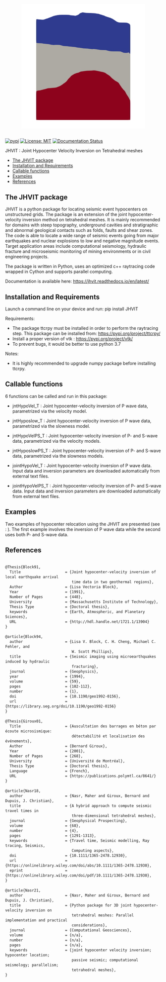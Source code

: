 <p align="center"> <img src="https://github.com/groupeLIAMG/JHVIT/raw/main/images/JHVIT_Logo.gif" width="400" height="400">
</p>

##

[![pypi](https://img.shields.io/pypi/v/JHVIT.svg)](https://pypi.org/project/JHVIT/)
[![License: MIT](https://img.shields.io/badge/License-MIT%20-blue.svg)](./LICENSE.txt)
[![Documentation Status](https://readthedocs.org/projects/jhvit/badge/?version=latest)](https://jhvit.readthedocs.io/en/latest/)


JHVIT : Joint Hypocenter Velocity Inversion on Tetrahedral meshes


- [The JHVIT package](#heading)
- [Installation and Requirements](#heading)
- [Callable functions](#heading)
- [Examples](#heading)
- [References](#heading)

<!-- toc -->

## The JHVIT package

JHVIT is a python package for locating seismic event hypocenters on unstructured
grids. The package is an extension of the joint hypocenter-velocity inversion method
on tetrahedral meshes. It is mainly recommended for domains with steep topography,
underground cavities and stratigraphic and abnormal geological contacts such as
folds, faults and shear zones. The code is able to locate a wide range of seismic
events going from major earthquakes and nuclear explosions to low and negative
magnitude events. Target application areas include computational seismology,
hydraulic fracture and microseismic monitoring of mining environments or in civil
engineering projects.

The package is written in Python, uses an optimized c++ raytracing code wrapped in
Cython and supports parallel computing.

Documentation is available here: https://jhvit.readthedocs.io/en/latest/ 

## Installation and Requirements

Launch a command line on your device and run:
pip install JHVIT

Requirements:
- The package ttcrpy must be installed in order to perform the raytracing step.
This package can be installed from: https://pypi.org/project/ttcrpy/
- Install a proper version of vtk : https://pypi.org/project/vtk/
- To prevent bugs, it would be better to use python 3.7

Notes:
- It is highly recommended to upgrade numpy package before installing ttcrpy.

## Callable functions

6 functions can be called and run in this package:

- jntHypoVel_T : Joint hypocenter-velocity inversion of P wave data,
  parametrized via the velocity model.

- jntHyposlow_T : Joint hypocenter-velocity inversion of P wave data,
  parametrized via the slowness model.

- jntHypoVelPS_T : Joint hypocenter-velocity inversion of P- and S-wave data,
  parametrized via the velocity models.

- jntHyposlowPS_T : Joint hypocenter-velocity inversion of P- and S-wave data,
  parametrized via the slowness models.

- jointHypoVel_T : Joint hypocenter-velocity inversion of P wave data.
 Input data and inversion parameters are downloaded automatically from
 external text files.

- jointHypoVelPS_T : Joint hypocenter-velocity inversion of P- and S-wave data.
 Input data and inversion parameters are downloaded automatically
 from external text files.

## Examples

Two examples of hypocenter relocation using the JHVIT are presented (see : ).
The first example involves the inversion of P wave data while the second uses
both P- and S-wave data.

## References
```

@Thesis{Block91,
  Title                    = {Joint hypocenter-velocity inversion of local earthquake arrival
                              time data in two geothermal regions},
  Author                   = {Lisa Vectoria Block},
  Year                     = {1991},
  Number of Pages          = {448},
  University               = {Massachusetts Institute of Technology},
  Thesis Type              = {Doctoral thesis},
  keywords                 = {Earth, Atmospheric, and Planetary Sciences},
  URL                      = {http://hdl.handle.net/1721.1/13904}
}

@article{Block94,
  author                   = {Lisa V. Block, C. H. Cheng, Michael C. Fehler, and
                              W. Scott Phillips},
  title                    = {Seismic imaging using microearthquakes induced by hydraulic
                              fracturing},
  journal                  = {Geophysics},
  year                     = {1994},
  volume                   = {59},
  pages                    = {102-112},
  number                   = {1},
  doi                      = {10.1190/geo1992-0156},
  url                      = {https://library.seg.org/doi/10.1190/geo1992-0156}
}

@Thesis{Giroux01,
  Title                    = {Auscultation des barrages en béton par écoute microsismique:
                              détectabilité et localisation des événements},
  Author                   = {Bernard Giroux},
  Year                     = {2001},
  Number of Pages          = {268},
  University               = {Université de Montréal},
  Thesis Type              = {Doctoral thesis},
  Language                 = {French},
  URL                      = {https://publications.polymtl.ca/8641/}
}

@article{Nasr18,
  author                   = {Nasr, Maher and Giroux, Bernard and Dupuis, J. Christian},
  title                    = {A hybrid approach to compute seismic travel times in
                              three-dimensional tetrahedral meshes},
  journal                  = {Geophysical Prospecting},
  volume                   = {68},
  number                   = {4},
  pages                    = {1291-1313},
  keywords                 = {Travel time, Seismic modelling, Ray tracing, Seismics,
                              Computing aspects},
  doi                      = {10.1111/1365-2478.12930},
  url                      = {https://onlinelibrary.wiley.com/doi/abs/10.1111/1365-2478.12930},
  eprint                   = {https://onlinelibrary.wiley.com/doi/pdf/10.1111/1365-2478.12930},
}

@article{Nasr21,
  author                   = {Nasr, Maher and Giroux, Bernard and Dupuis, J. Christian},
  title                    = {Python package for 3D joint hypocenter-velocity inversion on
                              tetrahedral meshes: Parallel implementation and practical
                              considerations},
  journal                  = {Computational Geosciences},
  volume                   = {n/a},
  number                   = {n/a},
  pages                    = {n/a},
  keywords                 = {joint hypocenter velocity inversion; hypocenter location;
                              passive seismic; computational seismology; parallelism;
                              tetrahedral meshes},
}

```
